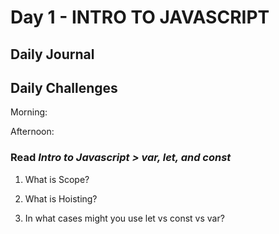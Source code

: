 # Day 1 - INTRO TO JAVASCRIPT

## Daily Journal


## Daily Challenges

Morning: 

Afternoon: 

### Read *Intro to Javascript > var, let, and const*

1. What is Scope?


2. What is Hoisting?


3. In what cases might you use let vs const vs var?
